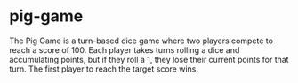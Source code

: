 # pig-game
The Pig Game is a turn-based dice game where two players compete to reach a score of 100. Each player takes turns rolling a dice and accumulating points, but if they roll a 1, they lose their current points for that turn. The first player to reach the target score wins.
